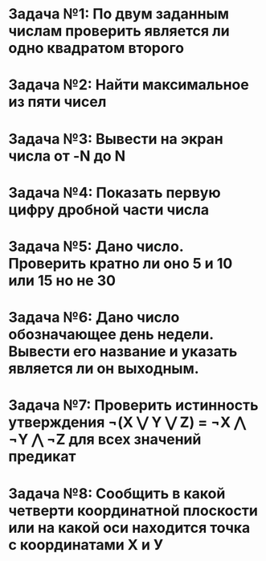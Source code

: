 # Задача №1: По двум заданным числам проверить является ли одно квадратом второго
# Задача №2: Найти максимальное из пяти чисел
# Задача №3: Вывести на экран числа от -N до N
# Задача №4: Показать первую цифру дробной части числа
# Задача №5: Дано число. Проверить кратно ли оно 5 и 10 или 15 но не 30
# Задача №6: Дано число обозначающее день недели. Вывести его название и указать является ли он выходным.
# Задача №7: Проверить истинность утверждения ¬(X ⋁ Y ⋁ Z) = ¬X ⋀ ¬Y ⋀ ¬Z для всех значений предикат
# Задача №8: Сообщить в какой четверти координатной плоскости или на какой оси находится точка с координатами Х и У